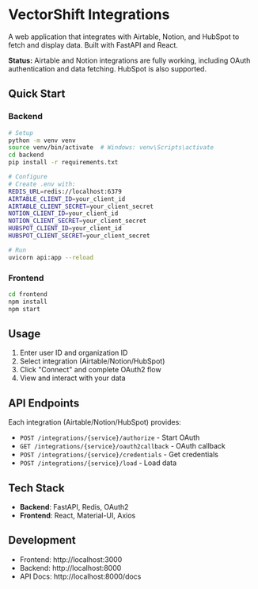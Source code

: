 # VectorShift Integrations

A web application that integrates with Airtable, Notion, and HubSpot to fetch and display data. Built with FastAPI and React.

**Status:** Airtable and Notion integrations are fully working, including OAuth authentication and data fetching. HubSpot is also supported.

## Quick Start

### Backend
```bash
# Setup
python -m venv venv
source venv/bin/activate  # Windows: venv\Scripts\activate
cd backend
pip install -r requirements.txt

# Configure
# Create .env with:
REDIS_URL=redis://localhost:6379
AIRTABLE_CLIENT_ID=your_client_id
AIRTABLE_CLIENT_SECRET=your_client_secret
NOTION_CLIENT_ID=your_client_id
NOTION_CLIENT_SECRET=your_client_secret
HUBSPOT_CLIENT_ID=your_client_id
HUBSPOT_CLIENT_SECRET=your_client_secret

# Run
uvicorn api:app --reload
```

### Frontend
```bash
cd frontend
npm install
npm start
```

## Usage

1. Enter user ID and organization ID
2. Select integration (Airtable/Notion/HubSpot)
3. Click "Connect" and complete OAuth2 flow
4. View and interact with your data

## API Endpoints

Each integration (Airtable/Notion/HubSpot) provides:
- `POST /integrations/{service}/authorize` - Start OAuth
- `GET /integrations/{service}/oauth2callback` - OAuth callback
- `POST /integrations/{service}/credentials` - Get credentials
- `POST /integrations/{service}/load` - Load data

## Tech Stack

- **Backend**: FastAPI, Redis, OAuth2
- **Frontend**: React, Material-UI, Axios

## Development

- Frontend: http://localhost:3000
- Backend: http://localhost:8000
- API Docs: http://localhost:8000/docs